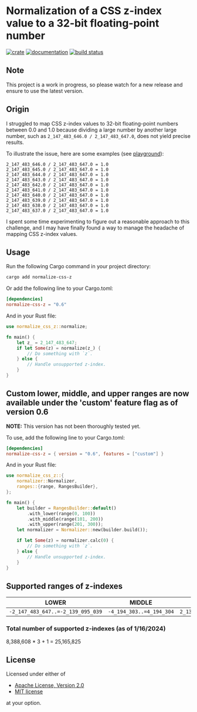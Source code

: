 # Normalization of a CSS z-index value to a 32-bit floating-point number

[![crate](https://img.shields.io/crates/v/normalize-css-z.svg)](https://crates.io/crates/normalize-css-z)
[![documentation](https://docs.rs/normalize-css-z/badge.svg)](https://docs.rs/normalize-css-z)
[![build status](https://github.com/sjinno/normalize-css-z/actions/workflows/ci.yml/badge.svg)](https://github.com/sjinno/normalize-css-z/actions)

## Note

This project is a work in progress, so please watch for a new release and ensure to use the latest version.

## Origin

I struggled to map CSS z-index values to 32-bit floating-point numbers between 0.0 and 1.0 because dividing a large number by another large number, such as `2_147_483_646.0 / 2_147_483_647.0`, does not yield precise results.

To illustrate the issue, here are some examples (see [playground](https://play.rust-lang.org/?version=stable&mode=debug&edition=2021&gist=d46e7034b55a1fd0362d1ef3f000304a)):

```
2_147_483_646.0 / 2_147_483_647.0 = 1.0
2_147_483_645.0 / 2_147_483_647.0 = 1.0
2_147_483_644.0 / 2_147_483_647.0 = 1.0
2_147_483_643.0 / 2_147_483_647.0 = 1.0
2_147_483_642.0 / 2_147_483_647.0 = 1.0
2_147_483_641.0 / 2_147_483_647.0 = 1.0
2_147_483_640.0 / 2_147_483_647.0 = 1.0
2_147_483_639.0 / 2_147_483_647.0 = 1.0
2_147_483_638.0 / 2_147_483_647.0 = 1.0
2_147_483_637.0 / 2_147_483_647.0 = 1.0
```

I spent some time experimenting to figure out a reasonable approach to this challenge, and I may have finally found a way to manage the headache of mapping CSS z-index values.

## Usage

Run the following Cargo command in your project directory:

```zsh
cargo add normalize-css-z
```

Or add the following line to your Cargo.toml:

```toml
[dependencies]
normalize-css-z = "0.6"
```

And in your Rust file:

```rs
use normalize_css_z::normalize;

fn main() {
    let z_ = 2_147_483_647;
    if let Some(z) = normalize(z_) {
        // Do something with `z`.
    } else {
        // Handle unsupported z-index.
    }
}
```

## Custom lower, middle, and upper ranges are now available under the 'custom' feature flag as of version 0.6

**NOTE:** This version has not been thoroughly tested yet.

To use, add the following line to your Cargo.toml:

```toml
[dependencies]
normalize-css-z = { version = "0.6", features = ["custom"] }
```

And in your Rust file:

```rs
use normalize_css_z::{
    normalizer::Normalizer,
    ranges::{range, RangesBuilder},
};

fn main() {
    let builder = RangesBuilder::default()
        .with_lower(range(0, 100))
        .with_middle(range(101, 200))
        .with_upper(range(201, 300));
    let normalizer = Normalizer::new(builder.build());

    if let Some(z) = normalizer.calc(0) {
        // Do something with `z`.
    } else {
        // Handle unsupported z-index.
    }
}
```

## Supported ranges of z-indexes

| LOWER                             | MIDDLE                   | UPPER                           |
| --------------------------------- | ------------------------ | ------------------------------- |
| `-2_147_483_647..=-2_139_095_039` | `-4_194_303..=4_194_304` | `2_139_095_040..=2_147_483_647` |

### Total number of supported z-indexes (as of 1/16/2024)

8,388,608 \* 3 + 1 = 25,165,825

## License

Licensed under either of

- [Apache License, Version 2.0](http://www.apache.org/licenses/LICENSE-2.0)
- [MIT license](http://opensource.org/licenses/MIT)

at your option.
